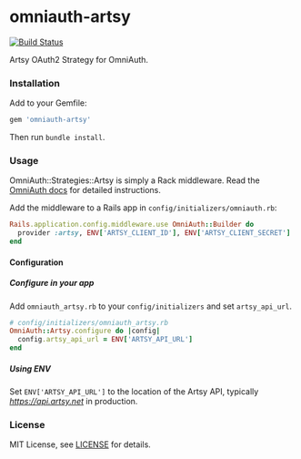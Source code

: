# omniauth-artsy

[![Build Status](https://travis-ci.org/artsy/omniauth-artsy.svg)](https://travis-ci.org/artsy/omniauth-artsy)

Artsy OAuth2 Strategy for OmniAuth.

### Installation

Add to your Gemfile:

``` ruby
gem 'omniauth-artsy'
```

Then run `bundle install`.

### Usage

OmniAuth::Strategies::Artsy is simply a Rack middleware. Read the [OmniAuth docs](https://github.com/intridea/omniauth) for detailed instructions.

Add the middleware to a Rails app in `config/initializers/omniauth.rb`:

``` ruby
Rails.application.config.middleware.use OmniAuth::Builder do
  provider :artsy, ENV['ARTSY_CLIENT_ID'], ENV['ARTSY_CLIENT_SECRET']
end
```

#### Configuration

##### Configure in your app
Add `omniauth_artsy.rb` to your `config/initializers` and set `artsy_api_url`.
```ruby
# config/initializers/omniauth_artsy.rb
OmniAuth::Artsy.configure do |config|
  config.artsy_api_url = ENV['ARTSY_API_URL']
end
```

##### Using ENV
Set `ENV['ARTSY_API_URL']` to the location of the Artsy API, typically *https://api.artsy.net* in production.

### License

MIT License, see [LICENSE](LICENSE) for details.
